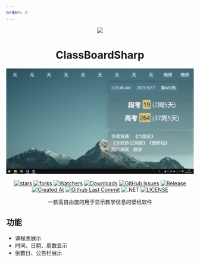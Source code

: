 ```yaml
---
order: 8
---
```


<div align="center">

<img src="/icon/ClassBoardSharp.png" width="64"/>

# ClassBoardSharp

<ArticleMetadata />

![preview](https://raw.githubusercontent.com/Candlest/ClassBoardSharp/refs/heads/main/README/theme_breeze.png)

[![stars](https://img.shields.io/github/stars/Candlest/ClassBoardSharp?label=Stars)](https://github.com/Candlest/ClassBoardSharp) [![forks](https://img.shields.io/github/forks/Candlest/ClassBoardSharp?label=Forks)](https://github.com/Candlest/ClassBoardSharp) [![Watchers](https://img.shields.io/github/watchers/Candlest/ClassBoardSharp?style=social)](https://github.com/Candlest/ClassBoardSharp/watchers) [![Downloads](https://img.shields.io/github/downloads/Candlest/ClassBoardSharp/total?style=social&label=Downloads&logo=github)](https://github.com/Candlest/ClassBoardSharp/releases/latest) [![GitHub Issues](https://img.shields.io/github/issues-search/Candlest/ClassBoardSharp?query=is%3Aopen&style=flat&logo=github&label=Issues&color=%233fb950)](https://github.com/Candlest/ClassBoardSharp/issues) [![Release](https://img.shields.io/github/v/release/Candlest/ClassBoardSharp?style=flat&color=%233fb950&label=发行版)](https://github.com/Candlest/ClassBoardSharp/releases/latest) [![Created At](https://img.shields.io/github/created-at/Candlest/ClassBoardSharp)](https://github.com/Candlest/ClassBoardSharp) [![Github Last Commit](https://img.shields.io/github/last-commit/Candlest/ClassBoardSharp)](https://github.com/Candlest/ClassBoardSharp/commits/main) ![.NET](https://img.shields.io/badge/.NET_Framework-@4.6.1-green.svg?logo=dotnet) [![LICENSE](https://img.shields.io/badge/License-MIT-red.svg "LICENSE")](https://github.com/Candlest/ClassBoardSharp/blob/main/LICENSE.txt)

一款高自由度的用于显示教学信息的壁纸软件

</div>

<GitHubCard owner="Candlest" repo="ClassBoardSharp" />

## 功能
- 课程表展示
- 时间、日期、周数显示
- 倒数日、公告栏展示